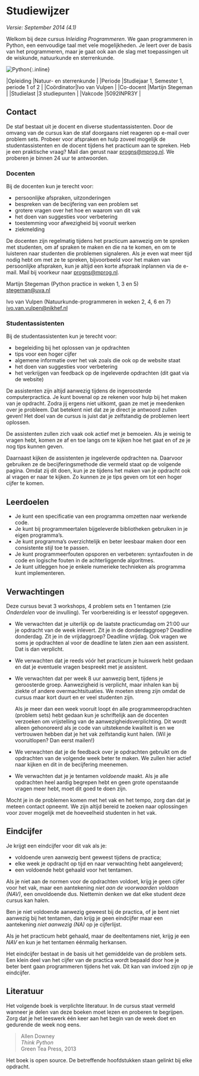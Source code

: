 # Studiewijzer

*Versie: September 2014 (4.1)*

Welkom bij deze cursus *Inleiding Programmeren*. We gaan programmeren in Python, een eenvoudige taal met vele mogelijkheden. Je leert over de basis van het programmeren, maar je gaat ook aan de slag met toepassingen uit de wiskunde, natuurkunde en sterrenkunde.

![Python](python-logo.png){:.inline}  

|Opleiding  |Natuur- en sterrenkunde               |
|Periode    |Studiejaar 1, Semester 1, periode 1 of 2   |
|Coördinator|Ivo van Vulpen                        |
|Co-docent  |Martijn Stegeman                      |
|Studielast |3 studiepunten                        |
|Vakcode    |5092INPR3Y                            |

## Contact

De staf bestaat uit je docent en diverse studentassistenten. Door de omvang van
de cursus kan de staf doorgaans niet reageren op e-mail over problem sets.
Probeer voor afspraken en hulp zoveel mogelijk de studentassistenten en de docent tijdens het practicum aan te spreken. Heb je een praktische vraag? Mail dan gerust naar <progns@mprog.nl>. We proberen je binnen 24 uur te antwoorden.

### Docenten

Bij de docenten kun je terecht voor:

* persoonlijke afspraken, uitzonderingen
* bespreken van de becijfering van een problem set
* grotere vragen over het hoe en waarom van dit vak
* het doen van suggesties voor verbetering
* toestemming voor afwezigheid bij vooruit werken
* ziekmelding

De docenten zijn regelmatig tijdens het practicum aanwezig om te spreken met
studenten, om af spraken te maken en die na te komen, en om te luisteren naar
studenten die problemen signaleren. Als je even wat meer tijd nodig hebt om met
ze te spreken, bijvoorbeeld voor het maken van persoonlijke afspraken, kun je altijd een korte afspraak inplannen via de e-mail. Mail bij voorkeur naar <progns@mprog.nl>.

Martijn Stegeman (Python practice in weken 1, 3 en 5)  
<stegeman@uva.nl>

Ivo van Vulpen (Natuurkunde-programmeren in weken 2, 4, 6 en 7)  
<ivo.van.vulpen@nikhef.nl>

### Studentassistenten

Bij de studentassistenten kun je terecht voor:

* begeleiding bij het oplossen van je opdrachten
* tips voor een hoger cijfer
* algemene informatie over het vak zoals die ook op de website staat
* het doen van suggesties voor verbetering
* het verkrijgen van feedback op de ingeleverde opdrachten (dit gaat via de
  website)

De assistenten zijn altijd aanwezig tijdens de ingeroosterde computerpractica.
Je kunt bovenal op ze rekenen voor hulp bij het maken van je opdracht. Zodra
jij ergens niet uitkomt, gaan ze met je meedenken over je probleem. Dat
betekent niet dat ze je direct je antwoord zullen geven! Het doel van de cursus
is juist dat je zelfstandig de problemen leert oplossen.

De assistenten zullen zich vaak ook actief met je bemoeien. Als je weinig te
vragen hebt, komen ze af en toe langs om te kijken hoe het gaat en of ze je nog
tips kunnen geven.

Daarnaast kijken de assistenten je ingeleverde opdrachten na. Daarvoor
gebruiken ze de becijferingsmethode die vermeld staat op de volgende pagina.
Omdat zij dit doen, kun je ze tijdens het maken van je opdracht ook al vragen
er naar te kijken. Zo kunnen ze je tips geven om tot een hoger cijfer te komen.

## Leerdoelen

* Je kunt een specificatie van een programma omzetten naar werkende code.
* Je kunt bij programmeertalen bijgeleverde bibliotheken gebruiken in je eigen
  programma’s.
* Je kunt programma’s overzichtelijk en beter leesbaar maken door een
  consistente stijl toe te passen.
* Je kunt programmeerfouten opsporen en verbeteren: syntaxfouten in de code en
  logische fouten in de achterliggende algoritmes.
* Je kunt uitleggen hoe je enkele numerieke technieken als programma kunt implementeren.

## Verwachtingen

Deze cursus bevat 3 workshops, 4 problem sets en 1 tentamen (zie *Onderdelen* voor de invulling). Ter voorbereiding is er leesstof opgegeven.

* We verwachten dat je uiterlijk op de laatste practicumdag om 21:00 uur je
  opdracht van de week inlevert. Zit je in de donderdaggroep? Deadline
  donderdag. Zit je in de vrijdaggroep? Deadline vrijdag. Ook vragen we soms je
  opdrachten al voor de deadline te laten zien aan een assistent. Dat is dan
  verplicht.

* We verwachten dat je reeds vóór het practicum je
  huiswerk hebt gedaan en dat je eventuele vragen bespreekt met je assistent.

* We verwachten dat per week 8 uur aanwezig bent, tijdens je geroosterde groep.
  Aanwezigheid is verplicht, maar inhalen kan bij ziekte of andere
  overmachtsituaties. We moeten streng zijn omdat de cursus maar kort duurt en
  er veel studenten zijn.

  Als je meer dan een week vooruit loopt én alle programmeeropdrachten (problem
  sets) hebt gedaan kun je schriftelijk aan de docenten verzoeken om
  vrijstelling van de aanwezigheidsverplichting. Dit wordt alleen gehonoreerd
  als je code van uitstekende kwaliteit is en we vertrouwen hebben dat je het vak zelfstandig kunt halen. (Wil je vooruitlopen? Dan eerst mailen!)

* We verwachten dat je de feedback over je opdrachten gebruikt om de opdrachten
  van de volgende week beter te maken. We zullen hier actief naar kijken en dit
  in de becijfering meenemen.

* We verwachten dat je je tentamen *voldoende* maakt. Als je alle opdrachten
  heel aardig begrepen hebt en geen grote openstaande vragen meer hebt, moet
  dit goed te doen zijn.

Mocht je in de problemen komen met het vak en het tempo, zorg dan dat je meteen
contact opneemt. We zijn altijd bereid te zoeken naar oplossingen voor zover
mogelijk met de hoeveelheid studenten in het vak.

## Eindcijfer

Je krijgt een eindcijfer voor dit vak als je:

* voldoende uren aanwezig bent geweest tijdens de practica;
* elke week je opdracht op tijd en naar verwachting hebt aangeleverd;
* een voldoende hebt gehaald voor het tentamen.

Als je niet aan de normen voor de opdrachten voldoet, krijg je geen cijfer voor
het vak, maar een aantekening *niet aan de voorwaarden voldaan (NAV)*, een
onvoldoende dus. Niettemin denken we dat elke student deze cursus kan halen.

Ben je niet voldoende aanwezig geweest bij de practica, of je bent niet
aanwezig bij het tentamen, dan krijg je geen eindcijfer maar een aantekening
*niet aanwezig (NA)* op je cijferlijst.

Als je het practicum hebt gehaald, maar de deeltentamens niet, krijg je een
*NAV* en kun je het tentamen éénmalig herkansen.

Het eindcijfer bestaat in de basis uit het gemiddelde van de problem sets. Een
klein deel van het cijfer van de practica wordt bepaald door hoe je beter bent
gaan programmeren tijdens het vak. Dit kan van invloed zijn op je eindcijfer.

## Literatuur

Het volgende boek is verplichte literatuur. In de cursus staat vermeld wanneer
je delen van deze boeken moet lezen en proberen te begrijpen. Zorg dat je het
leeswerk één keer aan het begin van de week doet en gedurende de week nog eens.

> Allen Downey  
> *Think Python*  
> Green Tea Press, 2013  

Het boek is open source. De betreffende hoofdstukken staan gelinkt bij elke opdracht.

